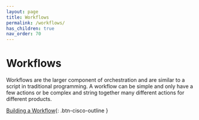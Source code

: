 ```yaml
---
layout: page
title: Workflows
permalink: /workflows/
has_children: true
nav_order: 70
---
```


# Workflows
Workflows are the larger component of orchestration and are similar to a script in traditional programming. A workflow can be simple and only have a few actions or be complex and string together many different actions for different products.

[<i class="fa fa-video mr-1"></i> Building a Workflow](https://www.youtube.com/watch?v=gs-XWrCXQbE&list=PLPFIie48Myg2tu2gHbgm-moYg8LDaXsSo){: .btn-cisco-outline }
